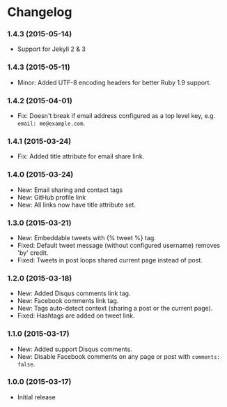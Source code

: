 # Changelog

### 1.4.3 (2015-05-14)
- Support for Jekyll 2 & 3

### 1.4.3 (2015-05-11)
- Minor: Added UTF-8 encoding headers for better Ruby 1.9 support.

### 1.4.2 (2015-04-01)
- Fix: Doesn't break if email address configured as a top level key, e.g. `email: me@example.com`.

### 1.4.1 (2015-03-24)
- Fix: Added title attribute for email share link.

### 1.4.0 (2015-03-24)
- New: Email sharing and contact tags
- New: GitHub profile link
- New: All links now have title attribute set.

### 1.3.0 (2015-03-21)
- New: Embeddable tweets with {% tweet %} tag.
- Fixed: Default tweet message (without configured username) removes 'by' credit.
- Fixed: Tweets in post loops shared current page instead of post.

### 1.2.0 (2015-03-18)
- New: Added Disqus comments link tag.
- New: Facebook comments link tag.
- New: Tags auto-detect context (sharing a post or the current page).
- Fixed: Hashtags are added on tweet link.

### 1.1.0 (2015-03-17)
- New: Added support Disqus comments.
- New: Disable Facebook comments on any page or post with `comments: false`.

### 1.0.0 (2015-03-17)
- Initial release
